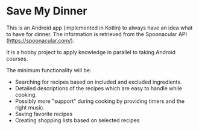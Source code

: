# Save My Dinner

This is an Android app (implemented in Kotlin) to always have an idea what to have for dinner. The information is retrieved from the Spoonacular API (https://spoonacular.com/).

It is a hobby project to apply knowledge in parallel to taking Android courses.

The minimum functionality will be:
- Searching for recipes based on included and excluded ingredients.
- Detailed descriptions of the recipes which are easy to handle while cooking.
- Possibly more "support" during cooking by providing timers and the right music.
- Saving favorite recipes
- Creating shopping lists based on selected recipes
